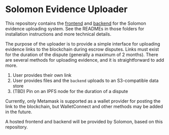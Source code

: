 # Solomon Evidence Uploader

This repository contains the [frontend](./frontend/README.md) and [backend](./backend/README.md) for the Solomon evidence uploading system.
See the READMEs in those folders for installation instructions and more technical details.

The purpose of the uploader is to provide a simple interface for uploading evidence links to the blockchain during escrow disputes. Links must exist for the
duration of the dispute (generally a maximum of 2 months). There are several methods for uploading evidence, and it is straightforward to
add more.

1. User provides their own link
2. User provides files and the `backend` uploads to an S3-compatible data store
3. (TBD) Pin on an IPFS node for the duration of a dispute

Currently, only Metamask is supported as a wallet provider for posting the link to the blockchain, but WalletConnect and other methods may
be added in the future.

A hosted frontend and backend will be provided by Solomon, based on this repository.
